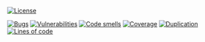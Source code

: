 [![License](https://img.shields.io/badge/License-Apache%202.0-blue.svg)](LICENSE)

[![Bugs](https://sonarqube-l4ygcl-tools.pathfinder.gov.bc.ca/api/badges/measure?key=BCRegistriesPayment&metric=bugs&template=FLAT)](https://sonarqube-l4ygcl-tools.pathfinder.gov.bc.ca/dashboard?id=BCRegistriesPayment) [![Vulnerabilities](https://sonarqube-l4ygcl-tools.pathfinder.gov.bc.ca/api/badges/measure?key=BCRegistriesPayment&metric=vulnerabilities&template=FLAT)](https://sonarqube-l4ygcl-tools.pathfinder.gov.bc.ca/dashboard?id=BCRegistriesPayment) [![Code smells](https://sonarqube-l4ygcl-tools.pathfinder.gov.bc.ca/api/badges/measure?key=BCRegistriesPayment&metric=code_smells&template=FLAT)](https://sonarqube-l4ygcl-tools.pathfinder.gov.bc.ca/dashboard?id=BCRegistriesPayment) [![Coverage](https://sonarqube-l4ygcl-tools.pathfinder.gov.bc.ca/api/badges/measure?key=BCRegistriesPayment&metric=coverage&template=FLAT)](https://sonarqube-l4ygcl-tools.pathfinder.gov.bc.ca/dashboard?id=BCRegistriesPayment) [![Duplication](https://sonarqube-l4ygcl-tools.pathfinder.gov.bc.ca/api/badges/measure?key=BCRegistriesPayment&metric=duplicated_lines_density&template=FLAT)](https://sonarqube-l4ygcl-tools.pathfinder.gov.bc.ca/dashboard?id=BCRegistriesPayment) [![Lines of code](https://sonarqube-l4ygcl-tools.pathfinder.gov.bc.ca/api/badges/measure?key=BCRegistriesPayment&metric=lines&template=FLAT)](https://sonarqube-l4ygcl-tools.pathfinder.gov.bc.ca/dashboard?id=BCRegistriesPayment)